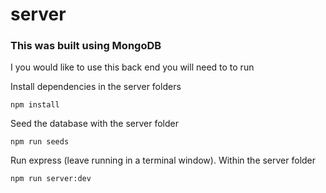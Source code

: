 <h1>server</h1>

<h3>This was built using MongoDB</h3>
<p> I you would like to use this back end you will need to to run</p>

<p> Install dependencies in the server folders</p>

```
npm install
```

<p>Seed the database with the server folder</p>

```
npm run seeds
```

<p>Run express (leave running in a terminal window). Within the server folder</>
 
```
npm run server:dev
```
